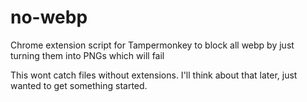 # no-webp
Chrome extension script for Tampermonkey to block all webp by just turning them into PNGs which will fail

This wont catch files without extensions.  I'll think about that later, just wanted to get something started.
